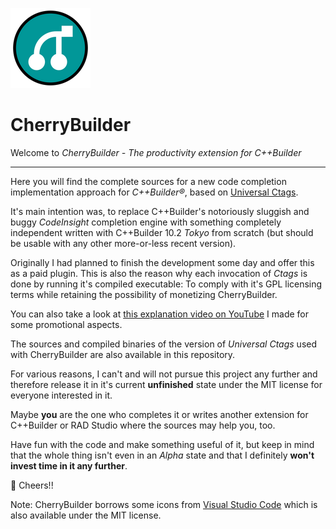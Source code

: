 
![abc](img/128x128.png)
# CherryBuilder

Welcome to *CherryBuilder - The productivity extension for C++Builder*

---

Here you will find the complete sources for a new code completion implementation approach
for _C++Builder®_, based on [Universal Ctags](https://github.com/universal-ctags).

It's main intention was, to replace C++Builder's notoriously sluggish and buggy _CodeInsight_ completion
engine with something completely independent written with C++Builder 10.2 _Tokyo_ from scratch
(but should be usable with any other more-or-less recent version).

Originally I had planned to finish the development some day and offer this as a paid plugin. This is
also the reason why each invocation of _Ctags_ is done by running it's compiled executable: To
comply with it's GPL licensing terms while retaining the possibility of monetizing CherryBuilder.

You can also take a look at [this explanation video on YouTube](https://www.youtube.com/watch?v=SsiCn9NCC0o)
I made for some promotional aspects.

The sources and compiled binaries of the version of _Universal Ctags_ used with CherryBuilder are
also available in this repository.
 
For various reasons, I can't and will not pursue this project any further and therefore release it
in it's current **unfinished** state under the MIT license for everyone interested in it.

Maybe **you** are the one who completes it or writes another extension for C++Builder or RAD Studio
where the sources may help you, too.

Have fun with the code and make something useful of it, but keep in mind that the whole thing isn't
even in an _Alpha_ state and that I definitely **won't invest time in it any further**.

🍺 Cheers!!

Note: CherryBuilder borrows some icons from [Visual Studio Code](https://github.com/Microsoft/vscode)
which is also available under the MIT license.

